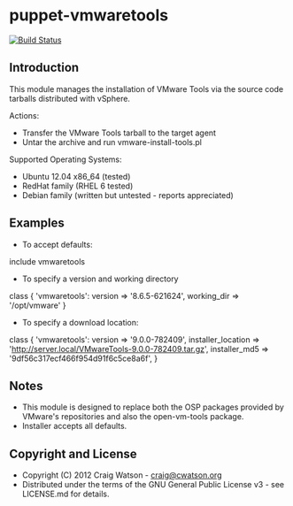puppet-vmwaretools
==================

[![Build Status](https://secure.travis-ci.org/craigwatson/puppet-vmwaretools.png?branch=master)](http://travis-ci.org/craigwatson/puppet-vmwaretools)

Introduction
------------

This module manages the installation of VMware Tools via the source code tarballs distributed with vSphere.

Actions:

* Transfer the VMware Tools tarball to the target agent
* Untar the archive and run vmware-install-tools.pl

Supported Operating Systems:

* Ubuntu 12.04 x86_64 (tested)
* RedHat family (RHEL 6 tested)
* Debian family (written but untested - reports appreciated)

Examples
--------

*  To accept defaults:
 
  include vmwaretools
 
*  To specify a version and working directory
 
  class { 'vmwaretools':
    version     => '8.6.5-621624',
    working_dir => '/opt/vmware'
  }
 
*  To specify a download location:
 
  class { 'vmwaretools':
    version            => '9.0.0-782409',
    installer_location => 'http://server.local/VMwareTools-9.0.0-782409.tar.gz',
    installer_md5      => '9df56c317ecf466f954d91f6c5ce8a6f',
  }

Notes
-----

* This module is designed to replace both the OSP packages provided by VMware's repositories and also the open-vm-tools package.
* Installer accepts all defaults.

Copyright and License
---------------------
* Copyright (C) 2012 Craig Watson - <craig@cwatson.org>
* Distributed under the terms of the GNU General Public License v3 - see LICENSE.md for details.
